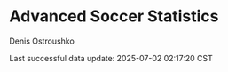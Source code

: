 # Advanced Soccer Statistics
Denis Ostroushko

<!-- gfm -->

Last successful data update: 2025-07-02 02:17:20 CST

